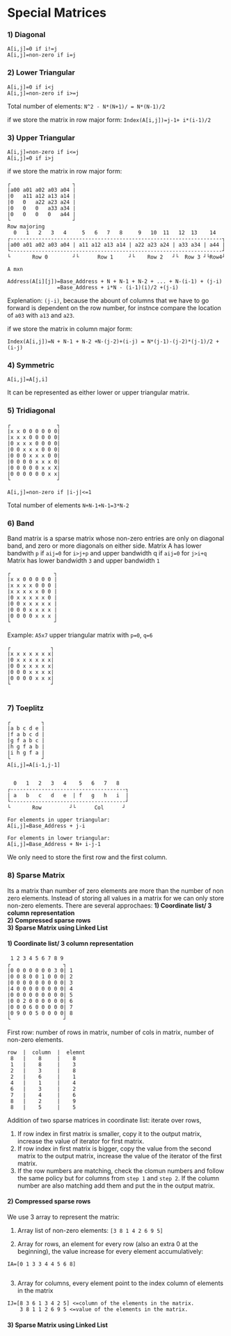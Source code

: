 # Special Matrices
### 1) Diagonal
```
A[i,j]=0 if i!=j
A[i,j]=non-zero if i=j
```

### 2) Lower Triangular
```
A[i,j]=0 if i<j
A[i,j]=non-zero if i>=j
```
Total number of elements:
`N^2 - N*(N+1)/ = N*(N-1)/2`

if we store the matrix in row major form: 
`Index(A[i,j])=j-1+ i*(i-1)/2`

### 3) Upper Triangular
```
A[i,j]=non-zero if i<=j
A[i,j]=0 if i>j
```

if we store the matrix in row major form: 

```
┌                    ┐
|a00 a01 a02 a03 a04 |
|0   a11 a12 a13 a14 |
|0   0   a22 a23 a24 |
|0   0   0   a33 a34 |
|0   0   0   0   a44 |
└                    ┘
Row majoring
  0   1   2   3   4     5   6   7   8     9   10  11   12  13    14
┌--------------------------------------------------------------------┐
|a00 a01 a02 a03 a04 | a11 a12 a13 a14 | a22 a23 a24 | a33 a34 | a44 |
└--------------------------------------------------------------------┘
└       Row 0        ┘└      Row 1     ┘└    Row 2   ┘└  Row 3 ┘└Row4┘

A mxn

Address(A[i][j])=Base_Address + N + N-1 + N-2 + ... + N-(i-1) + (j-i)
                =Base_Address + i*N - (i-1)(i)/2 +(j-i)
```

Explenation:
`(j-i)`, because the abount of columns that we have to go forward is dependent on the
row number, for instnce compare the location of `a03` with `a13` and `a23`.


if we store the matrix in column major form:   

`Index(A[i,j])=N + N-1 + N-2 +N-(j-2)+(i-j) = N*(j-1)-(j-2)*(j-1)/2 + (i-j)`

### 4) Symmetric
```
A[i,j]=A[j,i]
```
It can be represented as either lower or upper triangular matrix.

### 5) Tridiagonal

```
┌               ┐
|x x 0 0 0 0 0 0|
|x x x 0 0 0 0 0|
|0 x x x 0 0 0 0|
|0 0 x x x 0 0 0|
|0 0 0 x x x 0 0|
|0 0 0 0 x x x 0|
|0 0 0 0 0 x x X|
|0 0 0 0 0 0 x x|
└               ┘

A[i,j]=non-zero if |i-j|<=1
```

Total number of elements `N+N-1+N-1=3*N-2`


### 6) Band  
 Band matrix is a sparse matrix whose non-zero entries are only on diagonal band, and zero or more diagonals on either side.
 Matrix A has lower bandwith `p` if `aij=0` for `i>j+p` and upper bandwidth q if  `aij=0` for `j>i+q`
 Matrix has lower bandwidth `3` and upper bandwidth `1`
 ```
┌              ┐
|x x 0 0 0 0 0 |
|x x x x 0 0 0 |
|x x x x x 0 0 |
|0 x x x x x 0 |
|0 0 x x x x x |
|0 0 0 x x x x |
|0 0 0 0 x x x |
└              ┘
```
Example: `A5x7` upper triangular matrix with `p=0`, `q=6`

```
┌             ┐
|x x x x x x x|
|0 x x x x x x|
|0 0 x x x x x|
|0 0 0 x x x x|
|0 0 0 0 x x x|
└             ┘
 
 ```
 
### 7) Toeplitz
```
┌          ┐
|a b c d e |
|f a b c d |
|g f a b c |
|h g f a b |
|i h g f a |
└          ┘
A[i,j]=A[i-1,j-1]


  0   1   2   3   4    5   6   7   8 
┌-------------------------------------┐
| a   b   c   d   e  | f   g   h   i  |
└-------------------------------------┘
└       Row         ┘└      Col      ┘

For elements in upper triangular:
A[i,j]=Base_Address + j-i

For elements in lower triangular:
A[i,j]=Base_Address + N+ i-j-1

```
We only need to store the first row and the first column.

### 8) Sparse Matrix

Its a matrix than number of zero elements are more than the number of non zero elements.
Instead of storing all values in a matrix for we can only store non-zero elements.
There are several approchaes:
**1) Coordinate list/ 3 column representation**  
**2) Compressed sparse rows**  
**3) Sparse Matrix using Linked List**  

#### 1) Coordinate list/ 3 column representation
```
 1 2 3 4 5 6 7 8 9
┌                 ┐
|0 0 0 0 0 0 0 3 0| 1
|0 0 8 0 0 1 0 0 0| 2
|0 0 0 0 0 0 0 0 0| 3
|4 0 0 0 0 0 0 0 0| 4
|0 0 0 0 0 0 0 0 0| 5
|0 0 2 0 0 0 0 0 0| 6
|0 0 0 6 0 0 0 0 0| 7
|0 9 0 0 5 0 0 0 0| 8
└                 ┘
```
First row: number of rows in matrix, number of cols in matrix, number of non-zero elements.
```
row  |  column  |  elemnt
 8   |    8     |    8
 1   |    8     |    3
 2   |    3     |    8
 2   |    6     |    1
 4   |    1     |    4
 6   |    3     |    2
 7   |    4     |    6
 8   |    2     |    9
 8   |    5     |    5
```

Addition of two sparse matrices in coordinate list:
iterate over rows,   
1) If row index in first matrix is smaller, copy it to the output matrix, increase the value of iterator for first matrix.
2) If row index in first matrix is bigger, copy the value from the second matrix to the output matrix, increase the value of the iterator of the first matrix.
3) If the row numbers are matching, check the clomun numbers and follow the same policy but for columns from `step 1` and `step 2`.
If the column number are also matching add them and put the in the output matrix.

#### 2) Compressed sparse rows
We use 3 array to represent the matrix:

1) Array list of non-zero elements:
`[3 8 1 4 2 6 9 5]`

2) Array for rows, an element for every row (also an extra 0 at the beginning), the value increase for every element accumulatively:
```
IA=[0 1 3 3 4 4 5 6 8]
    
```

3) Array for columns, every element point to the index column of elements in the matrix
```
IJ=[8 3 6 1 3 4 2 5] <=column of the elements in the matrix.
    3 8 1 1 2 6 9 5 <=value of the elements in the matrix.
```



#### 3) Sparse Matrix using Linked List


